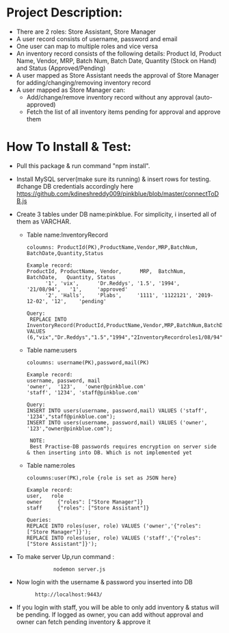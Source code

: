 # Project Description:
- There are 2 roles: Store Assistant, Store Manager
- A user record consists of username, password and email
- One user can map to multiple roles and vice versa
- An inventory record consists of the following details: Product Id, Product Name,
Vendor, MRP, Batch Num, Batch Date, Quantity (Stock on Hand) and Status
(Approved/Pending)
- A user mapped as Store Assistant needs the approval of Store Manager for
adding/changing/removing inventory record
- A user mapped as Store Manager can:
   - Add/change/remove inventory record without any approval (auto-approved)
   - Fetch the list of all inventory items pending for approval and approve them

# How To Install & Test:

- Pull this package & run command "npm install".

- Install MySQL server(make sure its running) & insert rows for testing.
      #change DB credentials accordingly here https://github.com/kdineshreddy009/pinkblue/blob/master/connectToDB.js

- Create 3 tables under DB name:pinkblue. For simplicity, i inserted all of them as VARCHAR.
     - Table name:InventoryRecord 

           coloumns: ProductId(PK),ProductName,Vendor,MRP,BatchNum, BatchDate,Quantity,Status
           
           Example record:
           ProductId, ProductName, Vendor,      MRP,  BatchNum,   BatchDate,   Quantity, Status
                 '1', 'vix',      'Dr.Reddys', '1.5', '1994',     '21/08/94',   '1',     'approved'
                 '2', 'Halls',    'Plabs',     '1111', '1122121', '2019-12-02', '12',    'pending'   
         
           Query:
            REPLACE INTO InventoryRecord(ProductId,ProductName,Vendor,MRP,BatchNum,BatchDate,Quantity,Status) VALUES (6,"vix","Dr.Reddys","1.5","1994","2InventoryRecordroles1/08/94",1,"pending");


     - Table name:users
       
           coloumns: username(PK),password,mail(PK)
          
           Example record:
           username, password, mail
           'owner',  '123',   'owner@pinkblue.com'
           'staff', '1234', 'staff@pinkblue.com'
       
           Query:
           INSERT INTO users(username, password,mail) VALUES ('staff', '1234',"staff@pinkblue.com");
           INSERT INTO users(username, password,mail) VALUES ('owner', '123',"owner@pinkblue.com");

            NOTE:
            Best Practise-DB passwords requires encryption on server side & then inserting into DB. Which is not implemented yet

   - Table name:roles
         
         coloumns:user(PK),role {role is set as JSON here}

         Example record:
         user,   role
         owner	   {"roles": ["Store Manager"]}
         staff	   {"roles": ["Store Assistant"]}

         Queries:      
         REPLACE INTO roles(user, role) VALUES ('owner','{"roles":["Store Manager"]}');
         REPLACE INTO roles(user, role) VALUES ('staff','{"roles":["Store Assistant"]}');
      
      
- To make server Up,run command : 
                  
                  nodemon server.js 

- Now login with the username & password you inserted into DB
            
            http://localhost:9443/

- If you login with staff, you will be able to only add inventory & status will be pending. If logged as owner, you can add without approval and owner can fetch pending inventory & approve it
